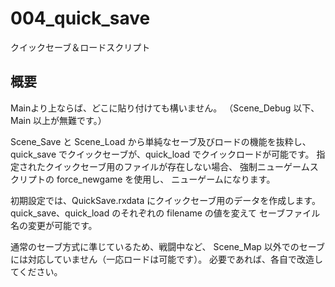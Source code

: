 # 004_quick_save
クイックセーブ＆ロードスクリプト

## 概要
Mainより上ならば、どこに貼り付けても構いません。
（Scene_Debug 以下、Main 以上が無難です。）

Scene_Save と Scene_Load から単純なセーブ及びロードの機能を抜粋し、
quick_save でクイックセーブが、quick_load でクイックロードが可能です。
指定されたクイックセーブ用のファイルが存在しない場合、
強制ニューゲームスクリプトの force_newgame を使用し、
ニューゲームになります。

初期設定では、QuickSave.rxdata にクイックセーブ用のデータを作成します。
quick_save、quick_load のそれぞれの filename の値を変えて
セーブファイル名の変更が可能です。

通常のセーブ方式に準じているため、戦闘中など、
Scene_Map 以外でのセーブには対応していません（一応ロードは可能です）。
必要であれば、各自で改造してください。